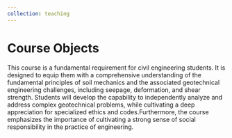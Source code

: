 ```yaml
---
collection: teaching
---
```

# Course Objects
This course is a fundamental requirement for civil engineering students. It is designed to equip them with a comprehensive understanding of the fundamental principles of soil mechanics and the associated geotechnical engineering challenges, including seepage, deformation, and shear strength. Students will develop the capability to independently analyze and address complex geotechnical problems, while cultivating a deep appreciation for specialized ethics and codes.Furthermore, the course emphasizes the importance of cultivating a strong sense of social responsibility in the practice of engineering.
